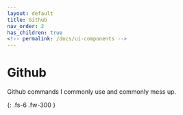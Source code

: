 ```yaml
---
layout: default
title: Github
nav_order: 2
has_children: true
<!-- permalink: /docs/ui-components -->
---
```


# Github

Github commands I commonly use and commonly mess up.

{: .fs-6 .fw-300 }
